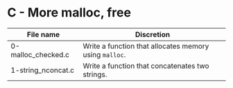 # C - More malloc, free

| File name          | Discretion                                             |
| ------------------ | ------------------------------------------------------ |
| 0-malloc_checked.c | Write a function that allocates memory using `malloc`. |
| 1-string_nconcat.c | Write a function that concatenates two strings.        |
